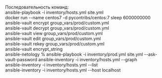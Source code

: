 Последовательность команд:  
ansible-playbook -i inventory/hosts.yml site.yml  
docker run --name centos7 -d pycontribs/centos:7 sleep 6000000000  
ansible-vault encrypt group_vars/prod/custom.yml  
ansible-vault decrypt group_vars/prod/custom.yml  
ansible-vault view group_vars/prod/custom.yml  
ansible-vault edit group_vars/prod/custom.yml  
ansible-vault rekey group_vars/prod/custom.yml  
ansible-vault encrypt_string  
ansible-netology % ansible-playbook -i inventory/prod.yml site.yml --ask-vault-password
ansible-inventory -i inventory/hosts.yml --graph  
ansible-inventory -i inventory/hosts.yml --list  
ansible-inventory -i inventory/hosts.yml --host localhost  
